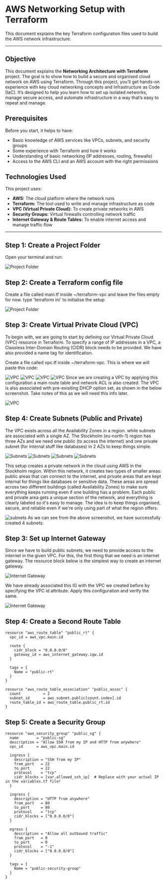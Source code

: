# AWS Networking Setup with Terraform

This document explains the key Terraform configuration files used to build the AWS network infrastructure.

---

## Objective

This document explains the **Networking Architecture with Terraform** project. The goal is to show how to build a secure and organised cloud network on AWS using Terraform. Through this project, you’ll get hands-on experience with key cloud networking concepts and Infrastructure as Code (IaC). It’s designed to help you learn how to set up isolated networks, manage secure access, and automate infrastructure in a way that’s easy to repeat and manage.

## Prerequisites

Before you start, it helps to have:

- Basic knowledge of AWS services like VPCs, subnets, and security groups
- Some experience with Terraform and how it works
- Understanding of basic networking (IP addresses, routing, firewalls)
- Access to the AWS CLI and an AWS account with the right permissions

## Technologies Used

This project uses:

- **AWS:** The cloud platform where the network runs
- **Terraform:** The tool used to write and manage infrastructure as code
- **VPC (Virtual Private Cloud):** To create private networks in AWS
- **Security Groups:** Virtual firewalls controlling network traffic
- **Internet Gateway & Route Tables:** To enable internet access and manage traffic flow

---

## Step 1: Create a Project Folder

Open your terminal and run:

![Project Folder](imgs/vpc.dir.png)

## Step 2: Create a Terraform config file

Create a file called main.tf inside ~/terraform-vpc and leave the files empty for now. type 'terraform ini' to initialise the setup

![Project Folder](imgs/terraforminit.png)

## Step 3: Create Virtual Private Cloud (VPC)

To begin with, we are going to start by defining our Virtual Private Cloud (VPC) resource in Terraform. To specify a range of IP addresses in a VPC, a Classless Inter-Domain Routing (CIDR) block needs to be provided. We have also provided a name tag for identification.

Create a file called vpc.tf inside ~/terraform-vpc. This is where we will paste this code:

![VPC](imgs/vpc.png)
![VPC](imgs/vpc1.png)
![VPC](imgs/vpc2.png)
![VPC](imgs/vpc3.png)
Since we are creating a VPC by applying this configuration a main route table and network ACL is also created. The VPC is also associated with pre-exisiting DHCP option set, as shown in the below screenshot. Take notes of this as we will need this info later.

![VPC](imgs/vpcconfirm.png)



## Step 4: Create Subnets (Public and Private)

The VPC exists across all the Availability Zones in a region. while subnets are associated with a single AZ. The Stockholm (eu-north-1) region has three AZs and we need one public (to access the internet) and one private subnet (for internal stuff like databases) in 2 AZs to keep things simple.

![Subnets](imgs/subnets.png)
![Subnets](imgs/subnets1.png)
![Subnets](imgs/subnets2.png)
![Subnets](imgs/subnets3.png)

This setup creates a private network in the cloud using AWS in the Stockholm region. Within this network, it creates two types of smaller areas: public areas that can connect to the internet, and private areas that are kept internal for things like databases or sensitive data. These areas are spread across two different buildings (called Availability Zones) to make sure everything keeps running even if one building has a problem. Each public and private area gets a unique section of the network, and everything is clearly labeled so it's easy to manage. The idea is to keep things organised, secure, and reliable even if we're only using part of what the region offers.

![subnets](imgs/subnetslist.png)
As we can see from the above screenshot, we have successfully created 4 subnets.

## Step 3: Set up Internet Gateway
Since we have to build public subnets, we need to provide access to the internet in the given VPC. For this, the first thing that we need is an internet gateway. The resource block below is the simplest way to create an internet gateway.

![Internet Gateway](imgs/igw.png)

We have already associated this IG with the VPC we created before by specifying the VPC id attribute. Apply this configuration and verify the same.

![Internet Gateway](imgs/igw2.png)

## Step 4: Create a Second Route Table

```hcl
resource "aws_route_table" "public_rt" {
  vpc_id = aws_vpc.main.id

  route {
    cidr_block = "0.0.0.0/0"
    gateway_id = aws_internet_gateway.igw.id
  }

  tags = {
    Name = "public-rt"
  }
}

resource "aws_route_table_association" "public_assoc" {
  count          = 2
  subnet_id      = aws_subnet.public[count.index].id
  route_table_id = aws_route_table.public_rt.id
}
```

## Step 5: Create a Security Group

```hcl
resource "aws_security_group" "public_sg" {
  name        = "public-sg"
  description = "Allow SSH from my IP and HTTP from anywhere"
  vpc_id      = aws_vpc.main.id

  ingress {
    description = "SSH from my IP"
    from_port   = 22
    to_port     = 22
    protocol    = "tcp"
    cidr_blocks = [var.allowed_ssh_ip]  # Replace with your actual IP in the variables.tf file!
  }

  ingress {
    description = "HTTP from anywhere"
    from_port   = 80
    to_port     = 80
    protocol    = "tcp"
    cidr_blocks = ["0.0.0.0/0"]
  }

  egress {
    description = "Allow all outbound traffic"
    from_port   = 0
    to_port     = 0
    protocol    = "-1"
    cidr_blocks = ["0.0.0.0/0"]
  }

  tags = {
    Name = "public-security-group"
  }
}

```
